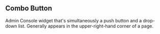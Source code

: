 Combo Button
------------
Admin Console widget that's simultaneously a push button and a drop-down list.
Generally appears in the upper-right-hand corner of a page.
